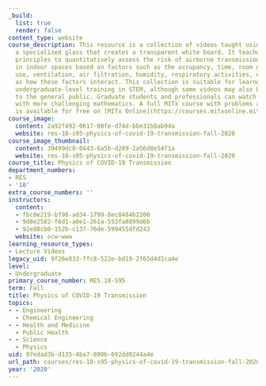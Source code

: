 ```yaml
---
_build:
  list: true
  render: false
content_type: website
course_description: This resource is a collection of videos taught using a LightBoard,
  a specialized glass that creates a transparent white board. It teaches scientific
  principles to quantitatively assess the risk of airborne transmission of COVID-19
  in indoor spaces based on factors such as the occupancy, time, room geometry, mask
  use, ventilation, air filtration, humidity, respiratory activities, etc., as well
  as how these factors interact. This collection is suitable for learners with some
  undergraduate-level training in STEM, although some videos may also be accessible
  to the general public. Graduate students and professionals can watch optional videos
  with more challenging mathematics. A full MITx course with problems and bonus content
  is available for free on [MITx Online](https://courses.mitxonline.mit.edu/learn/course/course-v1:MITxT+10.S95x+3T2022/home).
course_image:
  content: 2a92f492-0617-00fe-d74d-bbe31b8ab94a
  website: res-10-s95-physics-of-covid-19-transmission-fall-2020
course_image_thumbnail:
  content: 39499dc8-0443-6a5b-d289-2a56d8e54f1a
  website: res-10-s95-physics-of-covid-19-transmission-fall-2020
course_title: Physics of COVID-19 Transmission
department_numbers:
- RES
- '10'
extra_course_numbers: ''
instructors:
  content:
  - fbc0e219-bf98-ad34-1799-8ec0484b2200
  - 9d8e2582-f6d1-a0e1-261a-553fa8899d6b
  - 92e88cb0-152b-c137-76de-599455dfd243
  website: ocw-www
learning_resource_types:
- Lecture Videos
legacy_uid: 9f26e833-ffc8-522e-bd10-2f65d4d1ca4e
level:
- Undergraduate
primary_course_number: RES.10-S95
term: Fall
title: Physics of COVID-19 Transmission
topics:
- - Engineering
  - Chemical Engineering
- - Health and Medicine
  - Public Health
- - Science
  - Physics
uid: 97edad3b-d135-4ba7-800b-692dd0244a4e
url_path: courses/res-10-s95-physics-of-covid-19-transmission-fall-2020
year: '2020'
---
```


